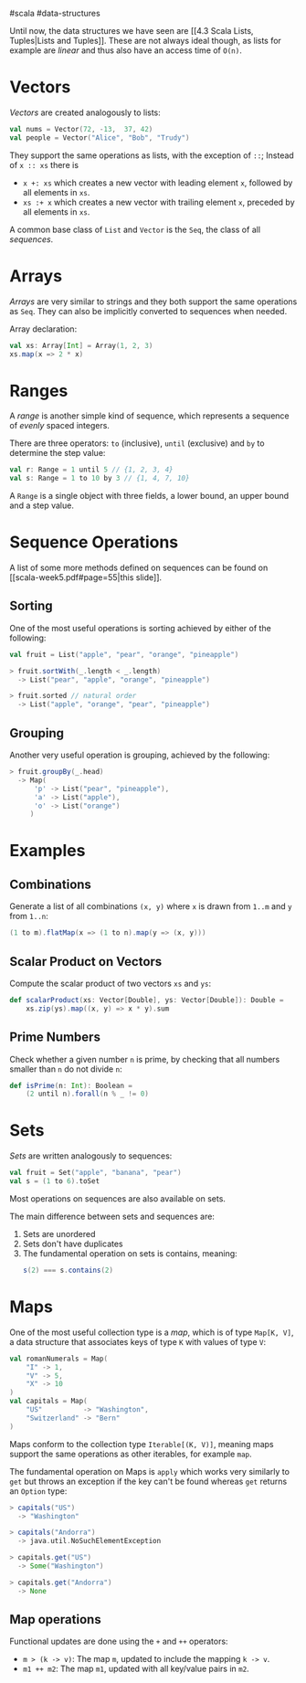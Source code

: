 #scala #data-structures 

Until now, the data structures we have seen are [[4.3 Scala Lists, Tuples|Lists and Tuples]]. These are not always ideal though, as lists for example are *linear* and thus also have an access time of `O(n)`.

# Vectors
*Vectors* are created analogously to lists:
```Scala
val nums = Vector(72, -13,  37, 42)
val people = Vector("Alice", "Bob", "Trudy")
```

They support the same operations as lists, with the exception of `::`; Instead of `x :: xs` there is
- `x +: xs` which creates a new vector with leading element `x`, followed by all elements in `xs`.
- `xs :+ x` which creates a new vector with trailing element `x`, preceded by all elements in `xs`.

A common base class of `List` and `Vector` is the `Seq`, the class of all *sequences*.

# Arrays
*Arrays* are very similar to strings and they both support the same operations as `Seq`. They can also be implicitly converted to sequences when needed.

Array declaration:
```Scala
val xs: Array[Int] = Array(1, 2, 3)
xs.map(x => 2 * x)
```

# Ranges
A *range* is another simple kind of sequence, which represents a sequence of *evenly* spaced integers.

There are three operators: `to` (inclusive), `until` (exclusive) and `by` to determine the step value:
```Scala
val r: Range = 1 until 5 // {1, 2, 3, 4}
val s: Range = 1 to 10 by 3 // {1, 4, 7, 10}
```
A `Range` is a single object with three fields, a lower bound, an upper bound and a step value.

# Sequence Operations
A list of some more methods defined on sequences can be found on [[scala-week5.pdf#page=55|this slide]].

## Sorting
One of the most useful operations is sorting achieved by either of the following:
```Scala
val fruit = List("apple", "pear", "orange", "pineapple")

> fruit.sortWith(_.length < _.length)
  -> List("pear", "apple", "orange", "pineapple")

> fruit.sorted // natural order
  -> List("apple", "orange", "pear", "pineapple")
```

## Grouping
Another very useful operation is grouping, achieved by the following:
```Scala
> fruit.groupBy(_.head)
  -> Map(
	  'p' -> List("pear", "pineapple"),
	  'a' -> List("apple"),
	  'o' -> List("orange")
	 )
```

# Examples
## Combinations
Generate a list of all combinations `(x, y)` where `x` is drawn from `1..m` and `y` from `1..n`:
```Scala
(1 to m).flatMap(x => (1 to n).map(y => (x, y)))
```

## Scalar Product on Vectors
Compute the scalar product of two vectors `xs` and `ys`:
```Scala
def scalarProduct(xs: Vector[Double], ys: Vector[Double]): Double =
	xs.zip(ys).map((x, y) => x * y).sum
```

## Prime Numbers
Check whether a given number `n` is prime, by checking that all numbers smaller than `n` do not divide `n`:
```Scala
def isPrime(n: Int): Boolean =
	(2 until n).forall(n % _ != 0)
```

# Sets
*Sets* are written analogously to sequences:
```Scala
val fruit = Set("apple", "banana", "pear")
val s = (1 to 6).toSet
```
Most operations on sequences are also available on sets.

The main difference between sets and sequences are:
1. Sets are unordered
2. Sets don't have duplicates
3. The fundamental operation on sets is contains, meaning:
   ```Scala
   s(2) === s.contains(2)
   ```

# Maps
One of the most useful collection type is a *map*, which is of type `Map[K, V]`, a data structure that associates keys of type `K` with values of type `V`:
```Scala
val romanNumerals = Map(
	"I" -> 1,
	"V" -> 5,
	"X" -> 10
)
val capitals = Map(
	"US"          -> "Washington",
	"Switzerland" -> "Bern"
)
```

Maps conform to the collection type `Iterable[(K, V)]`, meaning maps support the same operations as other iterables, for example `map`.

The fundamental operation on Maps is `apply` which works very similarly to `get` but throws an exception if the key can't be found whereas `get` returns an `Option` type:
```Scala
> capitals("US")
  -> "Washington"

> capitals("Andorra")
  -> java.util.NoSuchElementException

> capitals.get("US")
  -> Some("Washington")

> capitals.get("Andorra")
  -> None
```

## Map operations
Functional updates are done using the `+` and `++` operators:
- `m > (k -> v)`: The map `m`, updated to include the mapping `k -> v`.
- `m1 ++ m2`: The map `m1`, updated with all key/value pairs in `m2`.
